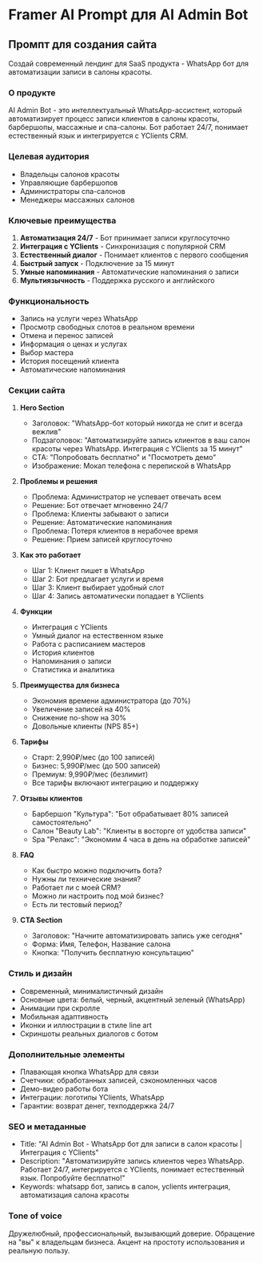# Framer AI Prompt для AI Admin Bot

## Промпт для создания сайта

Создай современный лендинг для SaaS продукта - WhatsApp бот для автоматизации записи в салоны красоты.

### О продукте
AI Admin Bot - это интеллектуальный WhatsApp-ассистент, который автоматизирует процесс записи клиентов в салоны красоты, барбершопы, массажные и спа-салоны. Бот работает 24/7, понимает естественный язык и интегрируется с YClients CRM.

### Целевая аудитория
- Владельцы салонов красоты
- Управляющие барбершопов
- Администраторы спа-салонов
- Менеджеры массажных салонов

### Ключевые преимущества
1. **Автоматизация 24/7** - Бот принимает записи круглосуточно
2. **Интеграция с YClients** - Синхронизация с популярной CRM
3. **Естественный диалог** - Понимает клиентов с первого сообщения
4. **Быстрый запуск** - Подключение за 15 минут
5. **Умные напоминания** - Автоматические напоминания о записи
6. **Мультиязычность** - Поддержка русского и английского

### Функциональность
- Запись на услуги через WhatsApp
- Просмотр свободных слотов в реальном времени
- Отмена и перенос записей
- Информация о ценах и услугах
- Выбор мастера
- История посещений клиента
- Автоматические напоминания

### Секции сайта

1. **Hero Section**
   - Заголовок: "WhatsApp-бот который никогда не спит и всегда вежлив"
   - Подзаголовок: "Автоматизируйте запись клиентов в ваш салон красоты через WhatsApp. Интеграция с YClients за 15 минут"
   - CTA: "Попробовать бесплатно" и "Посмотреть демо"
   - Изображение: Мокап телефона с перепиской в WhatsApp

2. **Проблемы и решения**
   - Проблема: Администратор не успевает отвечать всем
   - Решение: Бот отвечает мгновенно 24/7
   - Проблема: Клиенты забывают о записи
   - Решение: Автоматические напоминания
   - Проблема: Потеря клиентов в нерабочее время
   - Решение: Прием записей круглосуточно

3. **Как это работает**
   - Шаг 1: Клиент пишет в WhatsApp
   - Шаг 2: Бот предлагает услуги и время
   - Шаг 3: Клиент выбирает удобный слот
   - Шаг 4: Запись автоматически попадает в YClients

4. **Функции**
   - Интеграция с YClients
   - Умный диалог на естественном языке
   - Работа с расписанием мастеров
   - История клиентов
   - Напоминания о записи
   - Статистика и аналитика

5. **Преимущества для бизнеса**
   - Экономия времени администратора (до 70%)
   - Увеличение записей на 40%
   - Снижение no-show на 30%
   - Довольные клиенты (NPS 85+)

6. **Тарифы**
   - Старт: 2,990₽/мес (до 100 записей)
   - Бизнес: 5,990₽/мес (до 500 записей)
   - Премиум: 9,990₽/мес (безлимит)
   - Все тарифы включают интеграцию и поддержку

7. **Отзывы клиентов**
   - Барбершоп "Культура": "Бот обрабатывает 80% записей самостоятельно"
   - Салон "Beauty Lab": "Клиенты в восторге от удобства записи"
   - Spa "Релакс": "Экономим 4 часа в день на обработке записей"

8. **FAQ**
   - Как быстро можно подключить бота?
   - Нужны ли технические знания?
   - Работает ли с моей CRM?
   - Можно ли настроить под мой бизнес?
   - Есть ли тестовый период?

9. **CTA Section**
   - Заголовок: "Начните автоматизировать запись уже сегодня"
   - Форма: Имя, Телефон, Название салона
   - Кнопка: "Получить бесплатную консультацию"

### Стиль и дизайн
- Современный, минималистичный дизайн
- Основные цвета: белый, черный, акцентный зеленый (WhatsApp)
- Анимации при скролле
- Мобильная адаптивность
- Иконки и иллюстрации в стиле line art
- Скриншоты реальных диалогов с ботом

### Дополнительные элементы
- Плавающая кнопка WhatsApp для связи
- Счетчики: обработанных записей, сэкономленных часов
- Демо-видео работы бота
- Интеграции: логотипы YClients, WhatsApp
- Гарантии: возврат денег, техподдержка 24/7

### SEO и метаданные
- Title: "AI Admin Bot - WhatsApp бот для записи в салон красоты | Интеграция с YClients"
- Description: "Автоматизируйте запись клиентов через WhatsApp. Работает 24/7, интегрируется с YClients, понимает естественный язык. Попробуйте бесплатно!"
- Keywords: whatsapp бот, запись в салон, yclients интеграция, автоматизация салона красоты

### Tone of voice
Дружелюбный, профессиональный, вызывающий доверие. Обращение на "вы" к владельцам бизнеса. Акцент на простоту использования и реальную пользу.